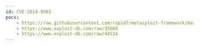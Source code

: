 ```yaml
---
id: CVE-2014-9583
pocs:
    - https://raw.githubusercontent.com/rapid7/metasploit-framework/master/modules/exploits/linux/misc/asus_infosvr_auth_bypass_exec.rb
    - https://www.exploit-db.com/raw/35688
    - https://www.exploit-db.com/raw/44524
---
```


